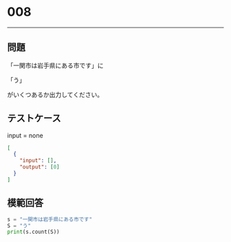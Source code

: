 # 008

---

## 問題

「一関市は岩手県にある市です」に

「う」

がいくつあるか出力してください。

## テストケース

input = none

```json
[
  {
    "input": [],
    "output": [0]
  }
]
```

## 模範回答

```python
s = "一関市は岩手県にある市です"
S = "う"
print(s.count(S))
```
